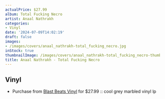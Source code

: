 ```yaml
---
actualPrice: $27.99
album: Total Fucking Necro
artist: Anaal Nathrakh
categories:
- Vinyl
date: '2024-07-09T14:02:19'
draft: false
images:
- /images/covers/anaal_nathrakh-total_fucking_necro.jpg
inStock: true
thumbnailImage: /images/covers/anaal_nathrakh-total_fucking_necro-thumb.jpg
title: Anaal Nathrakh - Total Fucking Necro
---
```


## Vinyl
* Purchase from [Blast Beats Vinyl](https://blastbeatsvinyl.com/products/anaal-nathrakh-total-fucking-necro-cool-grey-marbled-vinyl-lp) for $27.99 :: cool grey marbled vinyl lp

